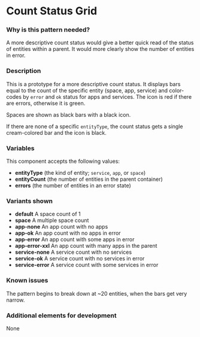 # Count Status Grid

### Why is this pattern needed?
A more descriptive count status would give a better quick read of the status of entities within a parent. It would more clearly show the number of entities in error.

### Description
This is a prototype for a more descriptive count status. It displays bars equal to the count of the specific entity (space, app, service) and color-codes by `error` and `ok` status for apps and services. The icon is red if there are errors, otherwise it is green.

Spaces are shown as black bars with a black icon.

If there are none of a specific `entityType`, the count status gets a single cream-colored bar and the icon is black.

### Variables
This component accepts the following values:
- **entityType** (the kind of entity; `service`, `app`, or `space`)
- **entityCount** (the number of entities in the parent container)
- **errors** (the number of entities in an error state)

### Variants shown
- **default** A space count of 1
- **space** A multiple space count
- **app-none** An app count with no apps
- **app-ok** An app count with no apps in error
- **app-error** An app count with some apps in error
- **app-error-xxl** An app count with many apps in the parent
- **service-none** A service count with no services
- **service-ok** A service count with no services in error
- **service-error** A service count with some services in error

### Known issues
The pattern begins to break down at ~20 entities, when the bars get very narrow.

### Additional elements for development
None
